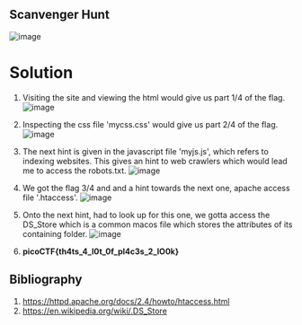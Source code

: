 ## Scanvenger Hunt
![image](https://user-images.githubusercontent.com/87900090/220990587-79b76733-8452-4228-8dac-ca5f3337fe38.png)

# Solution
1. Visiting the site and viewing the html would give us part 1/4 of the flag.
![image](https://user-images.githubusercontent.com/87900090/220992888-7584da81-731f-44eb-a114-1bc204ecbe95.png)

2. Inspecting the css file 'mycss.css' would give us part 2/4 of the flag.
![image](https://user-images.githubusercontent.com/87900090/220993425-0284ff93-7219-4c3e-91ee-6af851f88d85.png)

3. The next hint is given in the javascript file 'myjs.js', which refers to indexing websites. This gives an hint to web crawlers which would lead me to access the robots.txt.
![image](https://user-images.githubusercontent.com/87900090/220994597-5ee98192-ef8f-492f-85cd-91c45e511d9d.png)

4. We got the flag 3/4 and and a hint towards the next one, apache access file '.htaccess'.
![image](https://user-images.githubusercontent.com/87900090/220997539-6e62f49e-9dcd-4ab1-a6af-f151b1660ac6.png)

5. Onto the next hint, had to look up for this one, we gotta access the DS_Store which is a common macos file which stores the attributes of its containing folder.
![image](https://user-images.githubusercontent.com/87900090/221000317-3ef27831-d0e3-4b63-9408-d9f9b647bd6d.png)

6. **picoCTF{th4ts_4_l0t_0f_pl4c3s_2_lO0k}**


## Bibliography
1. https://httpd.apache.org/docs/2.4/howto/htaccess.html
2. https://en.wikipedia.org/wiki/.DS_Store
